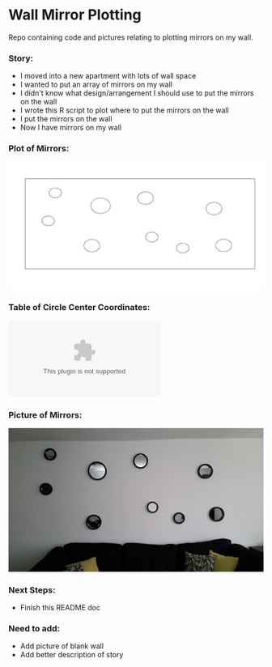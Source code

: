 # Wall Mirror Plotting

Repo containing code and pictures relating to plotting mirrors on my wall.

### Story:
* I moved into a new apartment with lots of wall space
* I wanted to put an array of mirrors on my wall
* I didn't know what design/arrangement I should use to put the mirrors on the wall
* I wrote this R script to plot where to put the mirrors on the wall
* I put the mirrors on the wall
* Now I have mirrors on my wall

### Plot of Mirrors:
![alt tag](https://github.com/jeremypmobley/mirrors/blob/master/output/mirrors_plotted.png)

### Table of Circle Center Coordinates:
![alt tag](https://github.com/jeremypmobley/mirrors/blob/master/data/mirror_centers.csv)

### Picture of Mirrors:
![alt tag](https://github.com/jeremypmobley/mirrors/blob/master/output/wallmirrors.jpg)

### Next Steps:
- Finish this README doc

### Need to add:
- Add picture of blank wall
- Add better description of story










